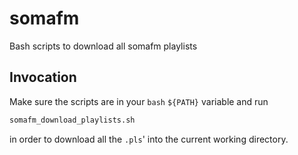 # somafm
Bash scripts to download all somafm playlists

## Invocation

Make sure the scripts are in your `bash` `${PATH}` variable and run

```bash
somafm_download_playlists.sh
```

in order to download all the `.pls`' into the current working directory.
